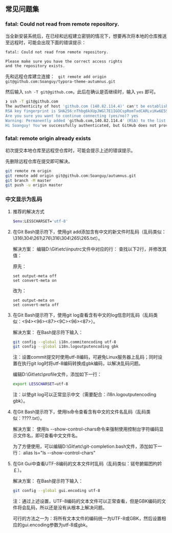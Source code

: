## 常见问题集

### fatal: Could not read from remote repository.

当全新安装系统后，在已经和远程建立密钥的情况下，想要再次将本地的仓库推送至远程时，可能会出现下面的错误提示：

```bash
fatal: Could not read from remote repository.

Please make sure you have the correct access rights
and the repository exists.
```

先和远程仓库建立连接： ` git remote add origin git@github.com:Soanguy/typora-theme-autumnus.git`

然后输入 `ssh -T git@github.com`，此后在确认是否继续时，输入 `yes` 即可。

```bash
❯ ssh -T git@github.com
The authenticity of host 'github.com (140.82.114.4)' can't be established.
RSA key fingerprint is SHA256:nThbg6kXUpJWGl7E1IGOCspRomTxdCARLviKw6E5SY8.
Are you sure you want to continue connecting (yes/no)? yes
Warning: Permanently added 'github.com,140.82.114.4' (RSA) to the list of known hosts.
Hi Soanguy! You've successfully authenticated, but GitHub does not provide shell access.
```

### fatal: remote origin already exists

初次提交本地仓库至远程空仓库时，可能会提示上述的错误提示。

先删除远程仓库在提交即可解决。

```bash
git remote rm origin
git remote add origin git@github.com:Soanguy/autumnus.git
git branch -M master
git push -u origin master
```

### 中文显示为乱码

1. 推荐的解决方式

   ```bash
   $env:LESSCHARSET='utf-8'
   ```


2. 在Git Bash提示符下，使用git add添加含有中文的新文件时乱码（乱码类似：\316\304\261\276\316\304\265\265.txt）。

    解决方案： 编辑D:\Git\etc\inputrc文件中对应的行： 查找以下2行，并修改其值：

    原先：

    ```
    set output-meta off
    set convert-meta on
    ```

    改为：

    ```
    set output-meta on
    set convert-meta off
    ```

2. 在Git Bash提示符下，使用git log查看含有中文的log信息时乱码（乱码类似：<E4><BF><AE><E6><94><B9><E6><96><87><E6><9C><AC><E6><96><87><E6><A1><A3>）。

    解决方案： 在Bash提示符下输入：

    ```bash
    git config --global i18n.commitencoding utf-8
    git config --global i18n.logoutputencoding gbk
    ```

    注：设置commit提交时使用utf-8编码，可避免Linux服务器上乱码；同时设置在执行git log时将utf-8编码转换成gbk编码，以解决乱码问题。

    编辑D:\Git\etc\profile文件，添加如下一行：

    ```bash
    export LESSCHARSET=utf-8
    ```

    注：以使git log可以正常显示中文（需要配合：i18n.logoutputencoding gbk）。

3. 在Git Bash提示符下，使用ls命令查看含有中文的文件名乱码（乱码类似：????.txt）。

    解决方案： 使用ls --show-control-chars命令来强制使用控制台字符编码显示文件名，即可查看中文文件名。

    为了方便使用，可以编辑D:\Git\etc\git-completion.bash文件，添加如下一行： alias ls="ls --show-control-chars"

4. 在Git Gui中查看UTF-8编码的文本文件时乱码（乱码类似：锘夸腑鏂囨枃妗￡）。

    解决方案： 在Bash提示符下输入：

    ```bash
    git config --global gui.encoding utf-8
    ```

    注：通过上述设置，UTF-8编码的文本文件可以正常查看，但是GBK编码的文件将会乱码，所以还是没有从根本上解决问题。

    可行的方法之一为：将所有文本文件的编码统一为UTF-8或GBK，然后设置相应的gui.encoding参数为utf-8或gbk。